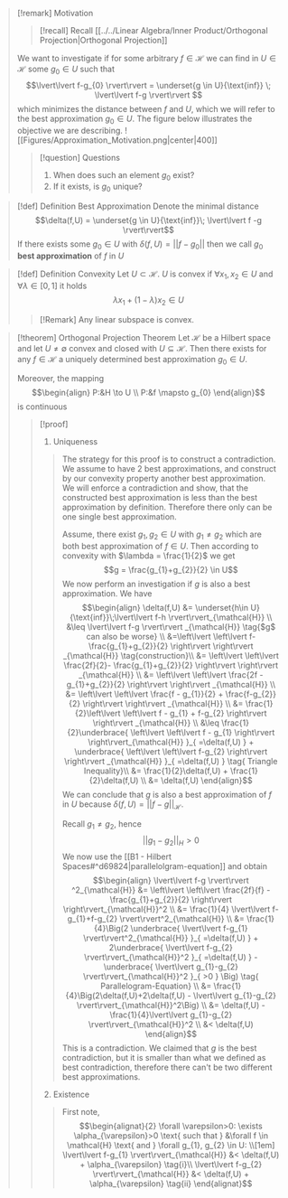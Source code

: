 >[!remark] Motivation
>>[!recall] Recall [[../../Linear Algebra/Inner Product/Orthogonal Projection|Orthogonal Projection]]
> 
>We want to investigate if for some arbitrary $f \in \mathcal{H}$ we can find in $U \in \mathcal{H}$ some $g_{0} \in U$ such that
>$$\lvert\lvert f-g_{0} \rvert\rvert = \underset{g \in U}{\text{inf}} \; \lvert\lvert f-g \rvert\rvert $$
>which minimizes the distance between $f$ and $U$, which we will refer to the best approximation $g_0 \in U$. The figure below illustrates the objective we are describing.
>![[Figures/Approximation_Motivation.png|center|400]]
>>[!question] Questions
>>1. When does such an element $g_{0}$ exist?
>>2. If it exists, is $g_0$ unique?

>[!def] Definition Best Approximation
>Denote the minimal distance
>$$\delta(f,U) = \underset{g \in U}{\text{inf}}\; \lvert\lvert f -g \rvert\rvert$$
>If there exists some $g_{0} \in U$ with $\delta(f,U)= \lvert\lvert f - g_{0} \rvert\rvert$ then we call $g_{0}$ **best approximation** of $f$ in $U$ 

>[!def] Definition Convexity
>Let $U \subset \mathcal{H}$. $U$ is convex if $\forall x_{1},x_{2} \in U$ and $\forall \lambda \in [0,1]$ it holds
>$$\lambda x_{1}+(1-\lambda)x_{2} \in U$$
>>[!Remark]
>>Any linear subspace is convex.

>[!theorem] Orthogonal Projection Theorem
>Let $\mathcal{H}$ be a Hilbert space and let $U\neq \emptyset$ convex and closed with $U \subseteq \mathcal{H}$. Then there exists for any $f \in \mathcal{H}$ a uniquely determined best approximation $g_{0} \in U$.
>
>Moreover, the mapping
>$$\begin{align}
> P:&H \to U \\
> P:&f \mapsto g_{0}
>\end{align}$$
>is continuous
>>[!proof]
>>1. Uniqueness
>>
>>>The strategy for this proof is to construct a contradiction. We assume to have 2 best approximations, and construct by our convexity property another best approximation. We will enforce a contradiction and show, that the constructed best approximation is less than the best approximation by definition. Therefore there only can be one single best approximation. 
>>>
>>>Assume, there exist $g_{1},g_{2} \in U$ with $g_{1}\neq g_{2}$ which are both best approximation of $f \in U$. Then according to convexity with $\lambda = \frac{1}{2}$ we get
>>> $$g = \frac{g_{1}+g_{2}}{2} \in U$$
>>> We now perform an investigation if $g$ is also a best approximation. We have
>>> $$\begin{align}
>>>\delta(f,U) &= \underset{h\in U}{\text{inf}}\;\lvert\lvert f-h \rvert\rvert_{\mathcal{H}} \\
>>> &\leq \lvert\lvert f-g \rvert\rvert _{\mathcal{H}} \tag{$g$ can also be worse} \\
>>> &=\left\lvert \left\lvert  f- \frac{g_{1}+g_{2}}{2}  \right\rvert \right\rvert _{\mathcal{H}}  \tag{construction}\\
>>> &= \left\lvert \left\lvert  \frac{2f}{2}- \frac{g_{1}+g_{2}}{2}  \right\rvert \right\rvert _{\mathcal{H}} \\
>>> &= \left\lvert \left\lvert  \frac{2f - g_{1}+g_{2}}{2}  \right\rvert \right\rvert _{\mathcal{H}} \\
>>> &= \left\lvert \left\lvert  \frac{f - g_{1}}{2} + \frac{f-g_{2}}{2}  \right\rvert \right\rvert _{\mathcal{H}} \\
>>> &= \frac{1}{2}\left\lvert \left\lvert  f - g_{1} + f-g_{2}  \right\rvert \right\rvert _{\mathcal{H}} \\
>>> &\leq \frac{1}{2}\underbrace{ \left\lvert \left\lvert  f - g_{1} \right\rvert \right\rvert_{\mathcal{H}} }_{ =\delta(f,U) } + \underbrace{ \left\lvert \left\lvert f-g_{2}  \right\rvert \right\rvert _{\mathcal{H}} }_{ =\delta(f,U) } \tag{ Triangle Inequality}\\
>>> &= \frac{1}{2}\delta(f,U) + \frac{1}{2}\delta(f,U) \\
>>> &= \delta(f,U)
>>>\end{align}$$
>>>We can conclude that $g$ is also a best approximation of $f$ in $U$ because $\delta(f,U)=\lvert\lvert f-g \rvert\rvert_{\mathcal{H}}$.
>>>
>>>Recall $g_1 \neq g_2$, hence
>>>$$\lvert\lvert g_{1}-g_{2} \rvert\rvert_{H} >0 $$
>>>We now use the [[B1 - Hilbert Spaces#^d69824|parallelolgram-equation]] and obtain
>>>$$\begin{align}
>>> \lvert\lvert f-g \rvert\rvert ^2_{\mathcal{H}} &= \left\lvert \left\lvert  \frac{2f}{f} - \frac{g_{1}+g_{2}}{2}  \right\rvert \right\rvert_{\mathcal{H}}^2 \\
>>> &= \frac{1}{4} \lvert\lvert f-g_{1}+f-g_{2} \rvert\rvert^2_{\mathcal{H}}   \\
>>> &= \frac{1}{4}\Big(2 \underbrace{ \lvert\lvert  f-g_{1} \rvert\rvert^2_{\mathcal{H}} }_{ =\delta(f,U) } + 2\underbrace{ \lvert\lvert f-g_{2} \rvert\rvert_{\mathcal{H}}^2 }_{ =\delta(f,U) } - \underbrace{ \lvert\lvert g_{1}-g_{2} \rvert\rvert_{\mathcal{H}}^2 }_{ >0 }   \Big) \tag{ Parallelogram-Equation} \\
>>> &= \frac{1}{4}\Big(2\delta(f,U)+2\delta(f,U) - \lvert\lvert g_{1}-g_{2} \rvert\rvert_{\mathcal{H}}^2\Big) \\
>>> &= \delta(f,U) - \frac{1}{4}\lvert\lvert g_{1}-g_{2} \rvert\rvert_{\mathcal{H}}^2 \\
>>> &< \delta(f,U)
>>>\end{align}$$
>>>This is a contradiction. We claimed that $g$ is the best contradiction, but it is smaller than what we defined as best contradiction, therefore there can't be two different best approximations.
>>>$$\tag*{$\checkmark$}$$
>>
>>2. Existence
>>
>>>First note, 
>>>$$\begin{alignat}{2}
>>> \forall \varepsilon>0: \exists \alpha_{\varepsilon}>0 \text{ such that } &\forall f \in \mathcal{H} \text{ and } \forall g_{1}, g_{2} \in U: \\[1em]
>>> \lvert\lvert f-g_{1} \rvert\rvert_{\mathcal{H}} &<  \delta(f,U) + \alpha_{\varepsilon} \tag{i}\\
>>> \lvert\lvert f-g_{2} \rvert\rvert_{\mathcal{H}} &<  \delta(f,U) + \alpha_{\varepsilon} \tag{ii}
>>>\end{alignat}$$